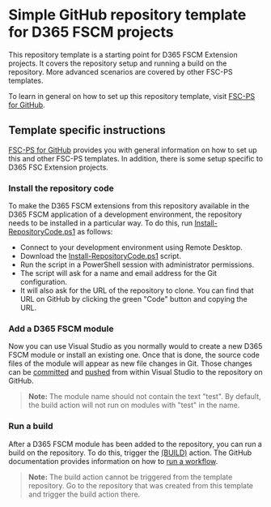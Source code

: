 # Simple GitHub repository template for D365 FSCM projects

This repository template is a starting point for D365 FSCM Extension projects. It covers the repository setup and running a build on the repository. More advanced scenarios are covered by other FSC-PS templates.

To learn in general on how to set up this repository template, visit [FSC-PS for GitHub](https://github.com/fscpscollaborative/fscps).

## Template specific instructions

[FSC-PS for GitHub](https://github.com/fscpscollaborative/fscps) provides you with general information on how to set up this and other FSC-PS templates. In addition, there is some setup specific to D365 FSC Extension projects. 

### Install the repository code

To make the D365 FSCM extensions from this repository available in the D365 FSCM application of a development environment, the repository needs to be installed in a particular way. To do this, run [Install-RepositoryCode.ps1](Install-RepositoryCode.ps1) as follows:
- Connect to your development environment using Remote Desktop.
- Download the [Install-RepositoryCode.ps1](Install-RepositoryCode.ps1) script.
- Run the script in a PowerShell session with administrator permissions.
- The script will ask for a name and email address for the Git configuration.
- It will also ask for the URL of the repository to clone. You can find that URL on GitHub by clicking the green "Code" button and copying the URL.


### Add a D365 FSCM module

Now you can use Visual Studio as you normally would to create a new D365 FSCM module or install an existing one. Once that is done, the source code files of the module will appear as new file changes in Git. Those changes can be [committed](https://learn.microsoft.com/en-us/visualstudio/version-control/git-make-commit) and [pushed](https://learn.microsoft.com/en-us/visualstudio/version-control/git-push-remote) from within Visual Studio to the repository on GitHub.

> **Note:** The module name should not contain the text "test". By default, the build action will not run on modules with "test" in the name.

### Run a build

After a D365 FSCM module has been added to the repository, you can run a build on the repository. To do this, trigger the [(BUILD)](../../actions/workflows/build.yml) action. The GitHub documentation provides information on how to [run a workflow](https://docs.github.com/en/actions/using-workflows/manually-running-a-workflow?tool=webui).

> **Note:** The build action cannot be triggered from the template repository. Go to the repository that was created from this template and trigger the build action there.
